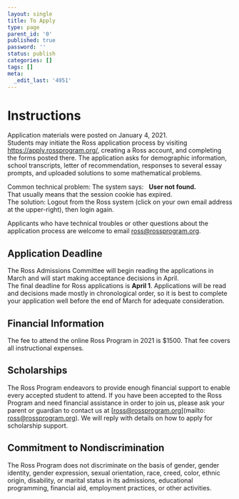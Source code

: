 ```yaml
---
layout: single
title: To Apply
type: page
parent_id: '0'
published: true
password: ''
status: publish
categories: []
tags: []
meta:
  _edit_last: '4951'
---
```


# Instructions

Application materials were posted on January 4, 2021.   
Students may initiate the Ross application process by visiting 
<a href="https://apply.rossprogram.org/">https://apply.rossprogram.org/</a>,
creating a Ross account, and completing the forms posted there. The application 
asks for demographic information, school transcripts, letter of recommendation, 
responses to several essay prompts, and uploaded solutions 
to some mathematical problems.  

Common technical problem:  The system says: &nbsp; **User not found.**  <br>
That usually means that the session cookie has expired.  
The solution: Logout from the Ross system (click on your own email address at the upper-right), then login again.

Applicants who have technical troubles or other questions about the 
application process are welcome to email 
<a href="mailto:ross@rossprogram.org">ross@rossprogram.org</a>.

## Application Deadline

The Ross Admissions Committee will begin reading the applications in 
March and will start making acceptance decisions in April.  
The final deadline for Ross applications is **April 1**. 
Applications will be read and decisions made mostly in chronological order, 
so it is best to complete your application well before the end
of March for adequate consideration.
  

## Financial Information

The fee to attend the online Ross Program in 2021 is $1500. That fee covers 
all instructional expenses. 

## Scholarships

The Ross Program endeavors to provide enough financial support to
enable every accepted student to attend. If you have been accepted to
the Ross Program and need financial assistance in order to join us,
please ask your parent or guardian to contact us at
[ross@rossprogram.org](mailto: ross@rossprogram.org). We will reply
with details on how to apply for scholarship support.

## Commitment to Nondiscrimination

The Ross Program does not discriminate on the basis of gender, gender
identity, gender expression, sexual orientation, race, creed, color,
ethnic origin, disability, or marital status in its admissions,
educational programming, financial aid, employment practices, or other
activities.


